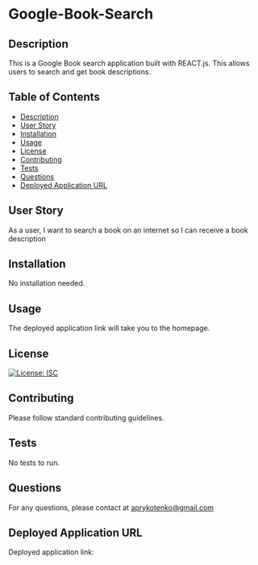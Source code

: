 # Google-Book-Search

## Description

This is a Google Book search application built with REACT.js. This allows users to search and get book descriptions.

## Table of Contents

* [Description](#description)
* [User Story](#user-story)
* [Installation](#installation)
* [Usage](#usage)
* [License](#license)
* [Contributing](#contributing)
* [Tests](#tests)
* [Questions](#questions)
* [Deployed Application URL](#deployed-application-URL)



## User Story


As a user, I want to search a book on an internet so I can receive a  book description


## Installation


No installation needed. 


## Usage

The deployed application link will take you to the homepage. 


## License


[![License: ISC](https://img.shields.io/badge/License-ISC-blue.svg)](https://opensource.org/licenses/ISC)


## Contributing


Please follow standard contributing guidelines.


## Tests


No tests to run.


## Questions


For any questions, please contact at aprykotenko@gmail.com

## Deployed Application URL

Deployed application link: 

